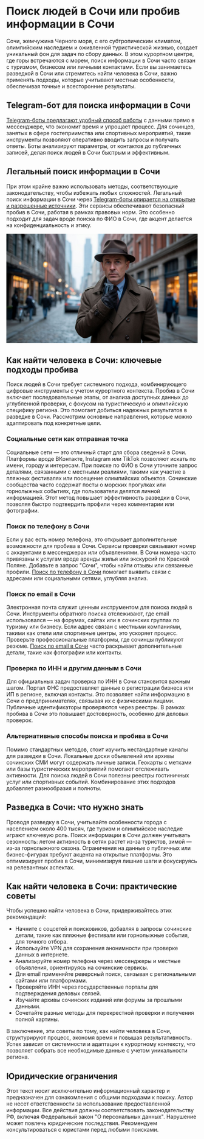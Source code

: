# Поиск людей в Сочи или пробив информации в Сочи
Сочи, жемчужина Черного моря, с его субтропическим климатом, олимпийским наследием и оживленной туристической жизнью, создает уникальный фон для задач по сбору данных. В этом курортном центре, где горы встречаются с морем, поиск информации в Сочи часто связан с туризмом, бизнесом или личными контактами. Если вы занимаетесь разведкой в Сочи или стремитесь найти человека в Сочи, важно применять подходы, которые учитывают местные особенности, обеспечивая точные и всесторонние результаты.
## Telegram-бот для поиска информации в Сочи
[Telegram-боты предлагают удобный способ работы](https://telegra.ph/Luchshij-Telegram-bot-dlya-poiska-08-07) с данными прямо в мессенджере, что экономит время и упрощает процесс. Для сочинцев, занятых в сфере гостеприимства или спортивных мероприятий, такие инструменты позволяют оперативно вводить запросы и получать ответы. Боты анализируют параметры, от контактов до публичных записей, делая поиск людей в Сочи быстрым и эффективным.
## Легальный поиск информации в Сочи
При этом крайне важно использовать методы, соответствующие законодательству, чтобы избежать любых сложностей. Легальный поиск информации в Сочи через [Telegram-боты опирается на открытые и разрешенные источники](https://telegra.ph/Luchshij-Telegram-bot-dlya-poiska-08-07-2). Эти сервисы обеспечивают безопасный пробив в Сочи, работая в рамках правовых норм. Это особенно подходит для задач вроде поиска по ФИО в Сочи, где акцент делается на конфиденциальность и этику.

![Поиск людей в Сочи, пробив в Сочи](Поиск%20людей%20в%20Сочи%2C%20пробив%20в%20Сочи.jpeg)

## Как найти человека в Сочи: ключевые подходы пробива
Поиск людей в Сочи требует системного подхода, комбинирующего цифровые инструменты с учетом курортного контекста. Пробив в Сочи включает последовательные этапы, от анализа доступных данных до углубленной проверки, с фокусом на туристическую и олимпийскую специфику региона. Это помогает добиться надежных результатов в разведке в Сочи. Рассмотрим основные направления, которые можно адаптировать под конкретные цели.
### Социальные сети как отправная точка
Социальные сети — это отличный старт для сбора сведений в Сочи. Платформы вроде ВКонтакте, Instagram или TikTok позволяют искать по имени, городу и интересам. При поиске по ФИО в Сочи уточните запрос деталями, связанными с местными реалиями, такими как участие в пляжных фестивалях или посещение олимпийских объектов. Сочинские сообщества часто содержат посты о морских прогулках или горнолыжных событиях, где пользователи делятся личной информацией. Этот метод повышает эффективность разведки в Сочи, позволяя быстро подтвердить профили через комментарии или фотографии.
### Поиск по телефону в Сочи
Если у вас есть номер телефона, это открывает дополнительные возможности для пробива в Сочи. Сервисы проверки связывают номер с аккаунтами в мессенджерах или объявлениями. В Сочи номера часто привязаны к услугам вроде аренды жилья или экскурсий по Красной Поляне. Добавьте в запрос "Сочи", чтобы найти отзывы или связанные профили. [Поиск по телефону в Сочи](https://dataqa.ru/poisk-po-nomeru-i-probiv-telefona-v-sochi/) помогает выявить связи с адресами или социальными сетями, углубляя анализ.
### Поиск по email в Сочи
Электронная почта служит ценным инструментом для поиска людей в Сочи. Инструменты обратного поиска отслеживают, где email использовался — на форумах, сайтах или в сочинских группах по туризму или бизнесу. Если адрес связан с местными компаниями, такими как отели или спортивные центры, это ускоряет процесс. Проверьте профессиональные платформы, где сочинцы публикуют резюме. [Поиск по email в Сочи](https://dataqa.ru/poisk-po-elektronnoj-pochte-i-probiv-emajl-v-sochi/) часто раскрывает дополнительные детали, такие как фотографии или контакты.
### Проверка по ИНН и другим данным в Сочи
Для официальных задач проверка по ИНН в Сочи становится важным шагом. Портал ФНС предоставляет данные о регистрации бизнеса или ИП в регионе, включая контакты. Это позволяет найти информацию в Сочи о предпринимателях, связывая их с физическими лицами. Публичные идентификаторы проверяются через реестры. В рамках пробива в Сочи это повышает достоверность, особенно для деловых проверок.
### Альтернативные способы поиска и пробива в Сочи
Помимо стандартных методов, стоит изучить нестандартные каналы для разведки в Сочи. Локальные доски объявлений или архивы сочинских СМИ могут содержать личные записи. Геокарты с метками или базы туристических мероприятий помогают отслеживать активности. Для поиска людей в Сочи полезны реестры гостиничных услуг или спортивных событий. Комбинирование этих подходов добавляет разнообразия и полноты.
## Разведка в Сочи: что нужно знать
Проводя разведку в Сочи, учитывайте особенности города с населением около 400 тысяч, где туризм и олимпийское наследие играют ключевую роль. Поиск информации в Сочи должен учитывать сезонность: летом активность в сетях растет из-за туристов, зимой — из-за горнолыжного сезона. Ограничения на данные о публичных или бизнес-фигурах требуют акцента на открытые платформы. Это оптимизирует пробив в Сочи, минимизируя лишние шаги и фокусируясь на релевантных аспектах.
## Как найти человека в Сочи: практические советы
Чтобы успешно найти человека в Сочи, придерживайтесь этих рекомендаций:
* Начните с соцсетей и поисковиков, добавляя в запросы сочинские детали, такие как пляжные фестивали или горнолыжные события, для точного отбора.
* Используйте VPN для сохранения анонимности при проверке данных в интернете.
* Анализируйте номер телефона через мессенджеры и местные объявления, ориентируясь на сочинские сервисы.
* Для email применяйте реверсный поиск, связывая с региональными сайтами или платформами.
* Проверяйте ИНН через государственные порталы для подтверждения деловых связей.
* Изучайте архивы сочинских изданий или форумы за прошлыми данными.
* Сочетайте разные методы для перекрестной проверки и получения полной картины.

В заключение, эти советы по тому, как найти человека в Сочи, структурируют процесс, экономя время и повышая результативность. Успех зависит от системности и адаптации к курортному контексту, что позволяет собрать все необходимые данные с учетом уникальности региона.
## Юридические ограничения
Этот текст носит исключительно информационный характер и предназначен для ознакомления с общими подходами к поиску. Автор не несет ответственности за использование предоставленной информации. Все действия должны соответствовать законодательству РФ, включая Федеральный закон "О персональных данных". Нарушение может повлечь юридические последствия. Рекомендуем консультироваться с юристами перед любыми поисками.
